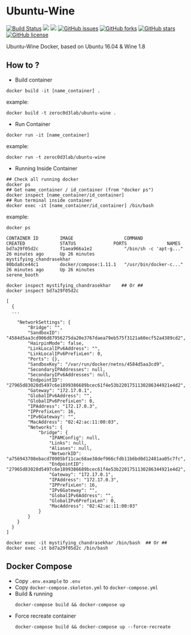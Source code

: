 # Ubuntu-Wine
[![Build Status](https://travis-ci.org/zeroc0d3lab/ubuntu-wine.svg?branch=master)](https://travis-ci.org/zeroc0d3lab/ubuntu-wine) [![](https://images.microbadger.com/badges/image/zeroc0d3lab/ubuntu-wine.svg)](https://microbadger.com/images/zeroc0d3lab/ubuntu-wine "Layers") [![](https://images.microbadger.com/badges/version/zeroc0d3lab/ubuntu-wine.svg)](https://microbadger.com/images/zeroc0d3lab/ubuntu-wine "Version") [![GitHub issues](https://img.shields.io/github/issues/zeroc0d3lab/ubuntu-wine.svg)](https://github.com/zeroc0d3lab/ubuntu-wine/issues) [![GitHub forks](https://img.shields.io/github/forks/zeroc0d3lab/ubuntu-wine.svg)](https://github.com/zeroc0d3lab/ubuntu-wine/network) [![GitHub stars](https://img.shields.io/github/stars/zeroc0d3lab/ubuntu-wine.svg)](https://github.com/zeroc0d3lab/ubuntu-wine/stargazers) [![GitHub license](https://img.shields.io/badge/license-MIT-blue.svg)](https://raw.githubusercontent.com/zeroc0d3lab/ubuntu-wine/master/LICENSE)

Ubuntu-Wine Docker, based on Ubuntu 16.04 & Wine 1.8

## How to ?
* Build container
```
docker build -it [name_container] .
```

example:
```
docker build -t zeroc0d3lab/ubuntu-wine .
```

* Run Container
```
docker run -it [name_container]
```

example:
```
docker run -t zeroc0d3lab/ubuntu-wine
```

* Running Inside Container
```
## Check all running docker
docker ps
## Get name_container / id_container (from "docker ps")
docker inspect [name_container/id_container]
## Run terminal inside container
docker exec -it [name_container/id_container] /bin/bash
```

example:
```
docker ps

CONTAINER ID        IMAGE                   COMMAND                  CREATED             STATUS              PORTS               NAMES
bd7a29f05d2c        f1aea966a1e2            "/bin/sh -c 'apt-g..."   26 minutes ago      Up 26 minutes                           mystifying_chandrasekhar
80bda8ce44c1        docker/compose:1.11.1   "/usr/bin/docker-c..."   26 minutes ago      Up 26 minutes                           serene_booth
```

```
docker inspect mystifying_chandrasekhar    ## Or ##
docker inspect bd7a29f05d2c

[
  {
  ...

    "NetworkSettings": {
        "Bridge": "",
        "SandboxID": "4584d5aa3cd906d87956275da20e3767daea79eb575f3121a60ecf52a4389cd2",
        "HairpinMode": false,
        "LinkLocalIPv6Address": "",
        "LinkLocalIPv6PrefixLen": 0,
        "Ports": {},
        "SandboxKey": "/var/run/docker/netns/4584d5aa3cd9",
        "SecondaryIPAddresses": null,
        "SecondaryIPv6Addresses": null,
        "EndpointID": "27965d83028d5497c6e1899386689bcec61f4e53b2201751130286344921e4d2",
        "Gateway": "172.17.0.1",
        "GlobalIPv6Address": "",
        "GlobalIPv6PrefixLen": 0,
        "IPAddress": "172.17.0.3",
        "IPPrefixLen": 16,
        "IPv6Gateway": "",
        "MacAddress": "02:42:ac:11:00:03",
        "Networks": {
            "bridge": {
                "IPAMConfig": null,
                "Links": null,
                "Aliases": null,
                "NetworkID": "a756943708ebacd70905bf11cac68ae38def966cfdb11b6bd0d12481aa05c7fc",
                "EndpointID": "27965d83028d5497c6e1899386689bcec61f4e53b2201751130286344921e4d2",
                "Gateway": "172.17.0.1",
                "IPAddress": "172.17.0.3",
                "IPPrefixLen": 16,
                "IPv6Gateway": "",
                "GlobalIPv6Address": "",
                "GlobalIPv6PrefixLen": 0,
                "MacAddress": "02:42:ac:11:00:03"
            }
        }
    }
  }
]
```

```
docker exec -it mystifying_chandrasekhar /bin/bash  ## Or ##
docker exec -it bd7a29f05d2c /bin/bash
```

## Docker Compose
* Copy `.env.example` to `.env`
* Copy `docker-compose.skeleton.yml` to `docker-compose.yml`
* Build & running
  ```
  docker-compose build && docker-compose up
  ```
* Force recreate container
  ```
  docker-compose build && docker-compose up --force-recreate
  ```
